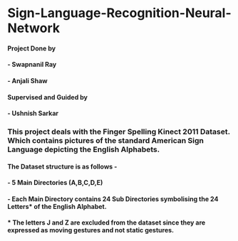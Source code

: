 # Sign-Language-Recognition-Neural-Network

#### Project Done by 
  #### - Swapnanil Ray 
  #### - Anjali Shaw
  
#### Supervised and Guided by 
  #### - Ushnish Sarkar 

### This project deals with the Finger Spelling Kinect 2011 Dataset. Which contains pictures of the standard American Sign Language depicting the English Alphabets.

#### The Dataset structure is as follows - 
#### - 5 Main Directories (A,B,C,D,E)
#### - Each Main Directory contains 24 Sub Directories symbolising the 24 Letters* of the English Alphabet.

#### * The letters J and Z are excluded from the dataset since they are expressed as moving gestures and not static gestures.
